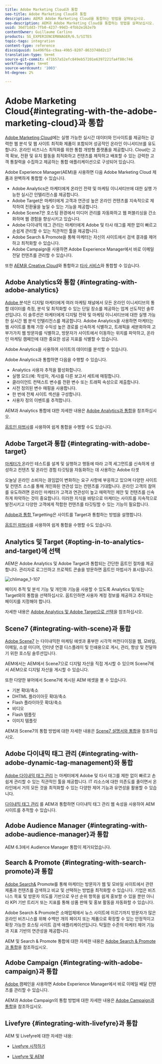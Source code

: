 ```yaml
---
title: Adobe Marketing Cloud과 통합
seo-title: Adobe Marketing Cloud과 통합
description: AEM과 Adobe Marketing Cloud을 통합하는 방법을 살펴보십시오.
seo-description: AEM과 Adobe Marketing Cloud을 통합하는 방법을 살펴보십시오.
uuid: 36d71dd3-7fb0-4237-99d3-4fbb2e162e7b
contentOwner: Guillaume Carlino
products: SG_EXPERIENCEMANAGER/6.5/SITES
topic-tags: integration
content-type: reference
discoiquuid: ba496f6a-c9aa-49b5-8207-8633748d2c17
translation-type: tm+mt
source-git-commit: 471b57a52efc849eb57201e6397221fa4f88c746
workflow-type: tm+mt
source-wordcount: '1003'
ht-degree: 2%

---
```



# Adobe Marketing Cloud{#integrating-with-the-adobe-marketing-cloud}과 통합

[Adobe Marketing Cloud](https://www.adobe.com/solutions/digital-marketing.html)에는 실행 가능한 실시간 데이터와 인사이트를 제공하는 강력한 웹 분석 및 웹 사이트 최적화 제품이 포함되어 성공적인 온라인 이니셔티브를 유도합니다. 온라인 비즈니스 최적화를 위한 통합 개방형 플랫폼을 제공합니다. Cloud는 고객 확보, 전환 및 유지 활동을 최적화하고 컨텐츠를 제작하고 배포할 수 있는 강력한 고객 통찰력을 수집하고 제공하는 통합 애플리케이션으로 구성되어 있습니다.

Adobe Experience Manager(AEM)을 사용하면 다음 Adobe Marketing Cloud 제품과 완벽하게 통합할 수 있습니다.

* Adobe Analytics은 마케터에게 온라인 전략 및 마케팅 이니셔티브에 대한 실행 가능한 실시간 인텔리전스를 제공합니다.
* Adobe Target은 마케터에게 고객과 연관성 높은 온라인 컨텐츠를 지속적으로 제작하여 전환율을 높일 수 있는 기능을 제공합니다.
* Adobe Scene7은 호스팅 환경에서 미디어 관리를 자동화하고 웹 퍼블리싱을 간소화하며 웹 경험을 향상시키고 있습니다.
* Adobe 다이내믹 태그 관리는 마케터에게 Adobe 및 타사 태그를 제한 없이 빠르고 손쉽게 관리할 수 있는 직관적인 툴을 제공합니다.
* Adobe Search &amp; Promote을 통해 마케터는 자신의 사이트에서 검색 결과를 제어하고 최적화할 수 있습니다.
* Adobe Campaign을 사용하면 Adobe Experience Manager에서 바로 이메일 전달 컨텐츠를 관리할 수 있습니다.

또한 [AEM을 Creative Cloud](/help/assets/aem-cc-folder-sharing-best-practices.md)와 통합하고 [타사 서비스](/help/sites-administering/third-party-services.md)와 통합할 수 있습니다.

## Adobe Analytics와 통합 {#integrating-with-adobe-analytics}

[Adobe ](https://www.omniture.com/en/products/analytics/sitecatalyst) 분석은 디지털 마케터에게 여러 마케팅 채널에서 모든 온라인 이니셔티브의 통합 데이터를 측정, 분석 및 최적화할 수 있는 단일 장소를 제공하는 업계 선도적인 솔루션입니다. 이 솔루션은 마케터에게 디지털 전략 및 마케팅 이니셔티브에 대한 실행 가능한 실시간 웹 분석 인텔리전스를 제공합니다. Adobe Analytics을 사용하면 마케터는 웹 사이트를 통해 가장 수익성 높은 경로를 신속하게 식별하고, 트래픽을 세분화하여 고부가가치 웹 방문자를 식별하고, 방문자가 사이트에서 이동하는 위치를 파악하고, 온라인 마케팅 캠페인에 대한 중요한 성공 지표를 식별할 수 있습니다.

Adobe Analytics을 사용하여 사이트의 데이터를 분석할 수 있습니다.

Adobe Analytics과 통합하면 다음을 수행할 수 있습니다.

* Analytics 사용자 추적을 활성화합니다.
* 실행 모드(예: 작성자, 게시)를 다른 보고서 세트에 매핑합니다.
* 클라이언트 컨텍스트 변수를 전환 변수 또는 트래픽 속성으로 제출합니다.
* 사전 정의된 변수 매핑을 사용합니다.
* 한 번에 전체 사이트 섹션을 구성합니다.
* 사용자 정의 이벤트를 추적합니다.

AEM과 Analytics 통합에 대한 자세한 내용은 [Adobe Analytics과 통합](/help/sites-administering/adobeanalytics.md)을 참조하십시오.

[옵트인 마법사](/help/sites-administering/opt-in.md)를 사용하여 쉽게 통합을 수행할 수도 있습니다.

## Adobe Target과 통합 {#integrating-with-adobe-target}

[마케터가 ](https://www.omniture.com/en/products/conversion/test-and-target) 온라인 테스트를 설계 및 실행하고 행동에 따라 고객 세그먼트를 신속하게 생성하고 컨텐츠 및 온라인 경험 타깃팅을 자동화하는 데 사용하는 Adobe 타겟

오늘날 온라인 소비자는 끊임없이 변화하는 요구 사항에 부응하고 있으며 다양한 사이트 및 컨텐츠 소스를 통해 개인화된 연관성 있는 컨텐츠를 기대합니다. 온라인 고객의 참여를 유도하려면 온라인 마케터가 고객과 연관성이 높고 매력적인 제안 및 컨텐츠를 신속하게 파악하는 것이 중요합니다. 이러한 지식을 바탕으로 마케터는 사이트를 지속적으로 발전시키고 다양한 고객에게 적합한 컨텐츠를 타깃팅할 수 있는 기능이 필요합니다.

[Adobe과 통합 ](/help/sites-administering/target.md) Targetting은 사이트를 Target과 통합하는 방법을 설명합니다.

[옵트인 마법사](/help/sites-administering/opt-in.md)를 사용하여 쉽게 통합을 수행할 수도 있습니다.

## Analytics 및 Target {#opting-in-to-analytics-and-target}에 선택

AEM은 Adobe Analytics 및 Adobe Target과 통합되는 간단한 옵트인 절차를 제공합니다. 관리자로 로그인하고 프로젝트 콘솔을 방문하면 옵트인 마법사가 표시됩니다.

![chlimage_1-107](assets/chlimage_1-107a.png)

페이지 추적 및 분석 기능 및 개인화 기능을 사용할 수 있도록 Analytics 및/또는 Target와의 통합을 선택하십시오. 옵트인하면 사용자 계정 정보를 제공하고 추적되는 페이지를 지정해야 합니다.

자세한 내용은 [Adobe Analytics 및 Adobe Target으로 선택](/help/sites-administering/opt-in.md)을 참조하십시오.

## Scene7 {#integrating-with-scene}과 통합

[Adobe Scene7](https://www.adobe.com/products/scene7.html) 는 다이내믹한 마케팅 에셋과 풍부한 시각적 머천다이징을 웹, 모바일, 이메일, 소셜 미디어, 인터넷 연결 디스플레이 및 인쇄용으로 게시, 관리, 향상 및 전달하기 위한 호스팅 솔루션입니다.

AEM에서는 AEM에서 Scene7으로 디지털 자산을 직접 게시할 수 있으며 Scene7에서 AEM으로 디지털 자산을 게시할 수 있습니다.

또한 다양한 뷰어에서 Scene7에 게시된 AEM 에셋을 볼 수 있습니다.

* 기본 확대/축소
* DHTML 플라이아웃 확대/축소
* Flash 플라이아웃 확대/축소
* 비디오
* Flash 템플릿
* 이미지 템플릿

AEM과 Scene7의 통합 방법에 대한 자세한 내용은 [Scene7 설명서와 통합](/help/sites-administering/scene7.md)을 참조하십시오.

## Adobe 다이내믹 태그 관리 {#integrating-with-adobe-dynamic-tag-management}와 통합

[Adobe 다이내믹 태그 관리](https://www.adobe.com/solutions/digital-marketing/dynamic-tag-management.html) 는 마케터에게 Adobe 및 타사 태그를 제한 없이 빠르고 손쉽게 관리할 수 있는 직관적인 툴을 제공합니다. IT 리소스에 대한 의존도를 줄이면서 온라인에서 거의 모든 것을 최적화할 수 있는 다양한 제어 기능과 유연성을 활용할 수 있습니다.

[다이내믹 태그 관리](/help/sites-administering/dtm.md) 를 AEM과 통합하면 다이내믹 태그 관리 웹 속성을 사용하여 AEM 사이트를 추적할 수 있습니다.

## Adobe Audience Manager {#integrating-with-adobe-audience-manager}과 통합

AEM 6.3에서 Audience Manager 통합이 제거되었습니다.

## Search &amp; Promote {#integrating-with-search-promote}과 통합

[Adobe Search&amp;](https://www.omniture.com/en/products/conversion/search-and-promote) Promote를 통해 마케터는 방문자가 웹 및 모바일 사이트에서 관련 제품과 컨텐츠를 검색하고 비교 및 선택하는 방법을 최적화할 수 있습니다. 기업은 비즈니스 목표 및 방문자 의도를 기반으로 우선 순위 항목을 쉽게 홍보할 수 있을 뿐만 아니라 KPI 기반 트리거 또는 지표를 통해 상품 판매 및 홍보 활동을 자동화할 수 있습니다.

Adobe Search &amp; Promote은 소매업체에서 뉴스 사이트에 이르기까지 방문자가 많은 온라인 비즈니스를 위해 수백만 개의 페이지 또는 제품으로 확장할 수 있는 안정적이고 확장 가능한 호스팅 사이트 검색 애플리케이션입니다. 탁월한 수준의 마케터 제어 기능과 지표 기반의 연관성을 제공합니다.

AEM 및 Search &amp; Promote 통합에 대한 자세한 내용은 [Adobe Search &amp; Promote과 통합](/help/sites-administering/search-and-promote.md)을 참조하십시오.

## Adobe Campaign {#integrating-with-adobe-campaign}과 통합

[Adobe ](https://www.adobe.com/solutions/campaign-management.html) 캠페인을 사용하면 Adobe Experience Manager에서 바로 이메일 배달 컨텐츠를 관리할 수 있습니다.

AEM과 Adobe Campaign의 통합 방법에 대한 자세한 내용은 [Adobe Campaign과 통합](/help/sites-administering/campaignstandard.md)을 참조하십시오.

## Livefyre {#integrating-with-livefyre}과 통합

AEM 및 Livefyre에 대한 자세한 내용:

* [Livefyre 시작하기](https://answers.livefyre.com/developers/getting-started)

* [Livefyre 및 AEM](https://answers.livefyre.com/product/livefyre-for-adobe-experience-manager-aem/livefyre-for-adobe-experience-manager/)


